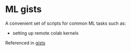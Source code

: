 # ML gists

A convenient set of scripts for common ML tasks such as:

- setting up remote colab kernels

Referenced in [gists](https://github.com/thinkingmachines/gists)
